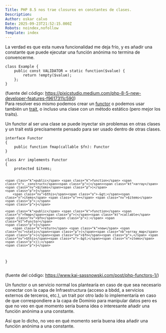 ```yaml
---
Title: PHP 8.5 nos trae closures en constantes de clases.
Description: 
Author: oskar calvo
Date: 2025-09-23T21:52:15.000Z
Robots: noindex,nofollow
Template: index
---
```

<p>La verdad es que esta nueva funcionalidad me deja frío, y es añadir una constante que puede ejecutar una función anónima no termina de convencerme.<br>
</p>

<div class="highlight js-code-highlight">
<pre class="highlight php"><code><span class="kd">class</span> <span class="nc">Example</span> <span class="p">{</span>
    <span class="k">public</span> <span class="k">const</span> <span class="no">VALIDATOR</span> <span class="o">=</span> <span class="k">static</span> <span class="k">function</span><span class="p">(</span><span class="nv">$value</span><span class="p">)</span> <span class="p">{</span>
        <span class="k">return</span> <span class="o">!</span><span class="k">empty</span><span class="p">(</span><span class="nv">$value</span><span class="p">);</span>
    <span class="p">};</span>
<span class="p">}</span>
</code></pre>

</div>



<p>(fuente del código: <a href="https://pixicstudio.medium.com/php-8-5-new-developer-features-f9617311c590" rel="noopener noreferrer">https://pixicstudio.medium.com/php-8-5-new-developer-features-f9617311c590</a>) <br>
Para resolver eso mismo podemos crear un <a href="https://www.kai-sassnowski.com/post/php-functors-1/" rel="noopener noreferrer">functor</a> o podemos usar también un <a href="https://www.php.net/manual/en/language.oop5.traits.php" rel="noopener noreferrer">trait</a>, o incluso una clase con un método estático (pero mejor los traits).</p>

<p>Un functor al ser una clase se puede inyectar sin problemas en otras clases y un trait está precisamente pensado para ser usado dentro de otras clases.<br>
</p>

<div class="highlight js-code-highlight">
<pre class="highlight php"><code><span class="kd">interface</span> <span class="nc">Functor</span>
<span class="p">{</span>
    <span class="k">public</span> <span class="k">function</span> <span class="n">fmap</span><span class="p">(</span><span class="kt">callable</span> <span class="nv">$fn</span><span class="p">):</span> <span class="kt">Functor</span>
<span class="p">}</span>
</code></pre>

</div>





<div class="highlight js-code-highlight">
<pre class="highlight php"><code><span class="kd">class</span> <span class="nc">Arr</span> <span class="kd">implements</span> <span class="nc">Functor</span>
<span class="p">{</span>
    <span class="k">protected</span> <span class="nv">$items</span><span class="p">;</span>

    <span class="k">public</span> <span class="k">function</span> <span class="n">__construct</span><span class="p">(</span><span class="kt">array</span> <span class="nv">$items</span><span class="p">)</span>
    <span class="p">{</span>
        <span class="nv">$this</span><span class="o">-&gt;</span><span class="n">items</span> <span class="o">=</span> <span class="nv">$items</span><span class="p">;</span>
    <span class="p">}</span>

    <span class="k">public</span> <span class="k">function</span> <span class="n">fmap</span><span class="p">(</span><span class="kt">callable</span> <span class="nv">$fn</span><span class="p">):</span> <span class="kt">Functor</span>
    <span class="p">{</span>
        <span class="k">return</span> <span class="k">new</span> <span class="nc">static</span><span class="p">(</span><span class="nb">array_map</span><span class="p">(</span><span class="nv">$fn</span><span class="p">,</span> <span class="nv">$this</span><span class="o">-&gt;</span><span class="n">items</span><span class="p">));</span>
    <span class="p">}</span>
<span class="p">}</span>
</code></pre>

</div>



<p>(fuente del código: <a href="https://www.kai-sassnowski.com/post/php-functors-1/" rel="noopener noreferrer">https://www.kai-sassnowski.com/post/php-functors-1/</a>) </p>

<p>Un functor o un servicio normal los plantearía en caso de que sea necesario conectar con la capa de Infraestructura (acceso a bbdd, a servicios externos de terceros, etc.), un trait por otro lado lo implementaría en caso de que correspondiere a la capa de Dominio para manipular datos pero es que no veo en que momento sería buena idea o interesante añadir una función anónima a una constante.</p>

<p>Así que lo dicho, no veo en qué momento sería buena idea añadir una función anónima a una constante. </p>

